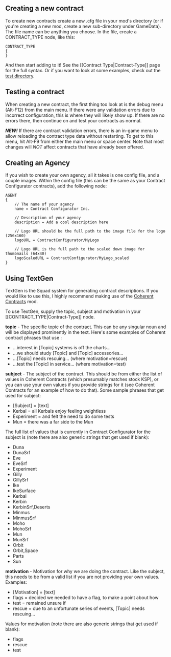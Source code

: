 ## Creating a new contract

To create new contracts create a new .cfg file in your mod's directory (or if you're creating a new mod, create a new sub-directory under GameData).  The file name can be anything you choose.  In the file, create a CONTRACT_TYPE node, like this:

    CONTRACT_TYPE
    {
    }

And then start adding to it!  See the [[Contract Type|Contract-Type]] page for the full syntax.  Or if you want to look at some examples, check out the [test directory](https://github.com/jrossignol/ContractConfigurator/tree/master/test).

## Testing a contract

When creating a new contract, the first thing too look at is the debug menu (Alt-F12) from the main menu.  If there were any validation errors due to incorrect configuration, this is where they will likely show up.  If there are no errors there, then continue on and test your contracts as normal.

**_NEW!_**
If there are contract validation errors, there is an in-game menu to allow reloading the contract type data without restarting.  To get to this menu, hit Alt-F9 from either the main menu or space center.  Note that most changes will *NOT* affect contracts that have already been offered.

## Creating an Agency

If you wish to create your own agency, all it takes is one config file, and a couple images.  Within the config file (this can be the same as your Contract Configurator contracts), add the following node:

    AGENT
    {
        // The name of your agency
        name = Contract Configurator Inc.
      
        // Description of your agency
        description = Add a cool description here
      
        // Logo URL should be the full path to the image file for the logo (256x160)
        logoURL = ContractConfigurator/MyLogo

        // Logo URL is the full path to the scaled down image for thumbnails (64x40)
        logoScaledURL = ContractConfigurator/MyLogo_scaled
    }


## Using TextGen

TextGen is the Squad system for generating contract descriptions.  If you would like to use this, I highly recommend making use of the [Coherent Contracts](http://forum.kerbalspaceprogram.com/threads/100098-0-25-Coherent-Contracts-v1-01-%28Nov-14%29) mod.

To use TextGen, supply the topic, subject and motivation in your [[CONTRACT_TYPE|Contract-Type]] node.

**topic** - The specific topic of the contract.  This can be any singular noun and will be displayed prominently in the text.  Here's some examples of Coherent contract phrases that use <topic>:
* ...interest in \[Topic\] systems is off the charts...
* ...we should study \[Topic\] and \[Topic\] accessories...
* ...\[Topic\] needs rescuing... (where motivation=rescue)
* ...test the \[Topic\] in service... (where motivation=test)

**subject** - The subject of the contract.  This should be from either the list of values in Coherent Contracts (which presumably matches stock KSP), or you can use your own values if you provide strings for it (see Coherent Contracts for an example of how to do that).  Some sample phrases that get used for subject:
* \[Subject\] = \[text\]
* Kerbal = all Kerbals enjoy feeling weightless
* Experiment = and felt the need to do some tests
* Mun = there was a far side to the Mun

The full list of values that is currently in Contract Configurator for the subject is (note there are also generic strings that get used if blank):
* Duna
* DunaSrf
* Eve
* EveSrf
* Experiment
* Gilly
* GillySrf
* Ike
* IkeSurface
* Kerbal
* Kerbin
* KerbinSrf,Deserts
* Minmus
* MinmusSrf
* Moho
* MohoSrf
* Mun
* MunSrf
* Orbit
* Orbit,Space
* Parts
* Sun

**motivation** - Motivation for why we are doing the contract.  Like the subject, this needs to be from a valid list if you are not providing your own values.  Examples:
* \[Motivation\] = \[text\]
* flags = decided we needed to have a flag, to make a point about how
* test = remained unsure if
* rescue = due to an unfortunate series of events, \[Topic\] needs rescuing...

Values for motivation (note there are also generic strings that get used if blank):
* flags
* rescue
* test
